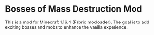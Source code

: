 # Bosses of Mass Destruction Mod

This is a mod for Minecraft 1.16.4 (Fabric modloader). The goal is to add exciting bosses and mobs to enhance the vanilla experience.
